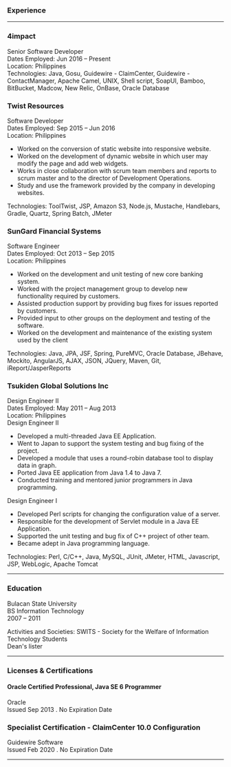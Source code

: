 ### Experience
---

### 4impact
Senior Software Developer<br>
Dates Employed: Jun 2016 – Present<br>
Location: Philippines<br>
Technologies: Java, Gosu, Guidewire - ClaimCenter, Guidewire - ContactManager, Apache Camel, UNIX, Shell script, SoapUI, Bamboo, BitBucket, Madcow, New Relic, OnBase, Oracle Database


### Twist Resources
Software Developer<br>
Dates Employed: Sep 2015 – Jun 2016<br>
Location: Philippines<br>
- Worked on the conversion of static website into responsive website.
- Worked on the development of dynamic website in which user may modify the page and add web widgets.
- Works in close collaboration with scrum team members and reports to scrum master and to the director of Development Operations.
- Study and use the framework provided by the company in developing websites.

Technologies: ToolTwist, JSP, Amazon S3, Node.js, Mustache, Handlebars, Gradle, Quartz, Spring Batch, JMeter

### SunGard Financial Systems
Software Engineer<br>
Dates Employed: Oct 2013 – Sep 2015<br>
Location: Philippines<br>
- Worked on the development and unit testing of new core banking system.
- Worked with the project management group to develop new functionality required by customers.
- Assisted production support by providing bug fixes for issues reported by customers.
- Provided input to other groups on the deployment and testing of the software.
- Worked on the development and maintenance of the existing system used by the client

Technologies: Java, JPA, JSF, Spring, PureMVC, Oracle Database, JBehave, Mockito, AngularJS, AJAX, JSON, JQuery, Maven, Git, iReport/JasperReports

### Tsukiden Global Solutions Inc
Design Engineer II<br>
Dates Employed: May 2011 – Aug 2013<br>
Location: Philippines<br>
Design Engineer II<br>
- Developed a multi-threaded Java EE Application.
- Went to Japan to support the system testing and bug fixing of the project.
- Developed a module that uses a round-robin database tool to display data in graph.
- Ported Java EE application from Java 1.4 to Java 7.
- Conducted training and mentored junior programmers in Java programming.

Design Engineer I<br>
- Developed Perl scripts for changing the configuration value of a server.
- Responsible for the development of Servlet module in a Java EE Application.
- Supported the unit testing and bug fix of C++ project of other team.
- Became adept in Java programming language.

Technologies: Perl, C/C++, Java, MySQL, JUnit, JMeter, HTML, Javascript, JSP, WebLogic, Apache Tomcat

---

### Education

Bulacan State University<br>
BS Information Technology<br>
2007 – 2011<br>

Activities and Societies: SWITS - Society for the Welfare of Information Technology Students<br>
Dean's lister

---

### Licenses & Certifications

#### Oracle Certified Professional, Java SE 6 Programmer
Oracle<br>
Issued Sep 2013 . No Expiration Date

### Specialist Certification - ClaimCenter 10.0 Configuration
Guidewire Software<br>
Issued Feb 2020 . No Expiration Date

---
